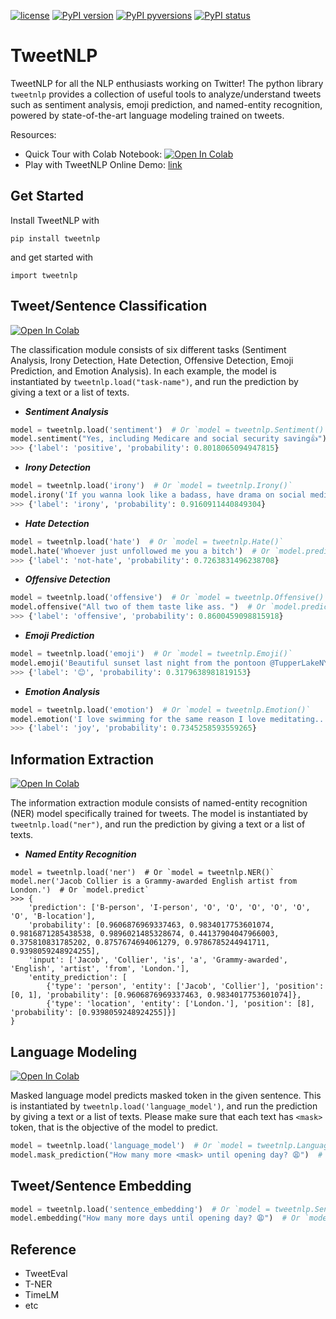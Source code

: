 [![license](https://img.shields.io/badge/License-MIT-brightgreen.svg)](https://github.com/asahi417/tweetnlp/blob/master/LICENSE)
[![PyPI version](https://badge.fury.io/py/tweetnlp.svg)](https://badge.fury.io/py/tweetnlp)
[![PyPI pyversions](https://img.shields.io/pypi/pyversions/tweetnlp.svg)](https://pypi.python.org/pypi/tweetnlp/)
[![PyPI status](https://img.shields.io/pypi/status/tweetnlp.svg)](https://pypi.python.org/pypi/tweetnlp/)

# TweetNLP
TweetNLP for all the NLP enthusiasts working on Twitter! 
The python library `tweetnlp` provides a collection of useful tools to analyze/understand tweets such as sentiment analysis,
emoji prediction, and named-entity recognition, powered by state-of-the-art language modeling trained on tweets.


Resources:
- Quick Tour with Colab Notebook: [![Open In Colab](https://colab.research.google.com/assets/colab-badge.svg)](https://colab.research.google.com/drive/1KLMaGFLmbXWeM9eWIYgGkRZS0d85RJLu?usp=sharing)
- Play with TweetNLP Online Demo: [link](https://tweetnlp.org/demo/)


## Get Started

Install TweetNLP with 
```shell
pip install tweetnlp
```
and get started with 

```python3
import tweetnlp
```

## Tweet/Sentence Classification
[![Open In Colab](https://colab.research.google.com/assets/colab-badge.svg)](https://colab.research.google.com/drive/1KLMaGFLmbXWeM9eWIYgGkRZS0d85RJLu#scrollTo=KAZYjeskBqL4&line=4&uniqifier=1)

The classification module consists of six different tasks (Sentiment Analysis, Irony Detection, Hate Detection, Offensive Detection, Emoji Prediction, and Emotion Analysis).
In each example, the model is instantiated by `tweetnlp.load("task-name")`, and run the prediction by giving a text or a list of 
texts.


- ***Sentiment Analysis***

```python
model = tweetnlp.load('sentiment')  # Or `model = tweetnlp.Sentiment()` 
model.sentiment("Yes, including Medicare and social security saving👍")  # Or `model.predict`
>>> {'label': 'positive', 'probability': 0.8018065094947815}
```

- ***Irony Detection***

```python
model = tweetnlp.load('irony')  # Or `model = tweetnlp.Irony()` 
model.irony('If you wanna look like a badass, have drama on social media')  # Or `model.predict`
>>> {'label': 'irony', 'probability': 0.9160911440849304}
```

- ***Hate Detection***

```python
model = tweetnlp.load('hate')  # Or `model = tweetnlp.Hate()` 
model.hate('Whoever just unfollowed me you a bitch')  # Or `model.predict`
>>> {'label': 'not-hate', 'probability': 0.7263831496238708}
```

- ***Offensive Detection***

```python
model = tweetnlp.load('offensive')  # Or `model = tweetnlp.Offensive()` 
model.offensive("All two of them taste like ass. ")  # Or `model.predict`
>>> {'label': 'offensive', 'probability': 0.8600459098815918}
```

- ***Emoji Prediction***

```python
model = tweetnlp.load('emoji')  # Or `model = tweetnlp.Emoji()` 
model.emoji('Beautiful sunset last night from the pontoon @TupperLakeNY')  # Or `model.predict`
>>> {'label': '😊', 'probability': 0.3179638981819153}
```

- ***Emotion Analysis***

```python
model = tweetnlp.load('emotion')  # Or `model = tweetnlp.Emotion()` 
model.emotion('I love swimming for the same reason I love meditating...the feeling of weightlessness.')  # Or `model.predict`
>>> {'label': 'joy', 'probability': 0.7345258593559265}
```

## Information Extraction
[![Open In Colab](https://colab.research.google.com/assets/colab-badge.svg)](https://colab.research.google.com/drive/1KLMaGFLmbXWeM9eWIYgGkRZS0d85RJLu#scrollTo=WeREiLEjBlrj&line=3&uniqifier=1)

The information extraction module consists of named-entity recognition (NER) model specifically trained for tweets.
The model is instantiated by `tweetnlp.load("ner")`, and run the prediction by giving a text or a list of texts.


- ***Named Entity Recognition***

```python3
model = tweetnlp.load('ner')  # Or `model = tweetnlp.NER()` 
model.ner('Jacob Collier is a Grammy-awarded English artist from London.')  # Or `model.predict`
>>> {
    'prediction': ['B-person', 'I-person', 'O', 'O', 'O', 'O', 'O', 'O', 'B-location'],
    'probability': [0.9606876969337463, 0.9834017753601074, 0.9816871285438538, 0.9896021485328674, 0.44137904047966003, 0.375810831785202, 0.8757674694061279, 0.9786785244941711, 0.9398059248924255],
    'input': ['Jacob', 'Collier', 'is', 'a', 'Grammy-awarded', 'English', 'artist', 'from', 'London.'],
    'entity_prediction': [
        {'type': 'person', 'entity': ['Jacob', 'Collier'], 'position': [0, 1], 'probability': [0.9606876969337463, 0.9834017753601074]},
        {'type': 'location', 'entity': ['London.'], 'position': [8], 'probability': [0.9398059248924255]}]
}
```

## Language Modeling
[![Open In Colab](https://colab.research.google.com/assets/colab-badge.svg)](https://colab.research.google.com/drive/1KLMaGFLmbXWeM9eWIYgGkRZS0d85RJLu#scrollTo=COOoZHVAFCIG&line=2&uniqifier=1)

Masked language model predicts masked token in the given sentence. This is instantiated by `tweetnlp.load('language_model')`, and run the prediction by giving a text or a list of texts. Please make sure that each text has `<mask>` token, that is the objective of the model to predict.

```python
model = tweetnlp.load('language_model')  # Or `model = tweetnlp.LanguageModel()` 
model.mask_prediction("How many more <mask> until opening day? 😩")  # Or `model.predict`
```

## Tweet/Sentence Embedding

```python
model = tweetnlp.load('sentence_embedding')  # Or `model = tweetnlp.SentenceEmbedding()` 
model.embedding("How many more days until opening day? 😩")  # Or `model.predict`
```

## Reference
- TweetEval
- T-NER
- TimeLM
- etc